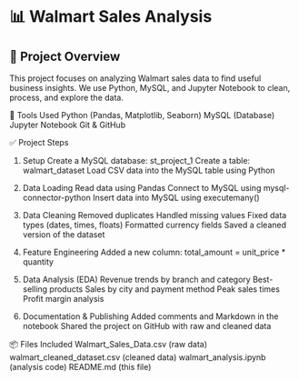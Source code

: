 # 📊 Walmart Sales Analysis
## 📝 Project Overview
This project focuses on analyzing Walmart sales data to find useful business insights. We use Python, MySQL, and Jupyter Notebook to clean, process, and explore the data.

🔧 Tools Used
  Python (Pandas, Matplotlib, Seaborn)
  MySQL (Database)
  Jupyter Notebook
  Git & GitHub

✅ Project Steps
1. Setup
  Create a MySQL database: st_project_1
  Create a table: walmart_dataset
  Load CSV data into the MySQL table using Python

2. Data Loading
  Read data using Pandas
  Connect to MySQL using mysql-connector-python
  Insert data into MySQL using executemany()

3. Data Cleaning
  Removed duplicates
  Handled missing values
  Fixed data types (dates, times, floats)
  Formatted currency fields
  Saved a cleaned version of the dataset

4. Feature Engineering
  Added a new column: total_amount = unit_price * quantity

5. Data Analysis (EDA)
  Revenue trends by branch and category
  Best-selling products
  Sales by city and payment method
  Peak sales times
  Profit margin analysis

6. Documentation & Publishing
  Added comments and Markdown in the notebook
  Shared the project on GitHub with raw and cleaned data

📦 Files Included
  Walmart_Sales_Data.csv (raw data)
  walmart_cleaned_dataset.csv (cleaned data)
  walmart_analysis.ipynb (analysis code)
  README.md (this file)
